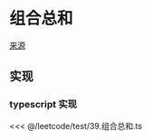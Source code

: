# 组合总和
[来源](https://leetcode.cn/problems/combination-sum/)

## 实现

### typescript 实现

<<< @/leetcode/test/39.组合总和.ts

